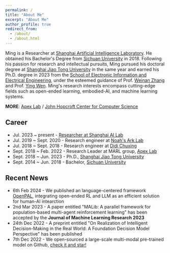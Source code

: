 ```yaml
---
permalink: /
title: "About Me"
excerpt: "About Me"
author_profile: true
redirect_from: 
  - /about/
  - /about.html
---
```


Ming is a Researcher at [Shanghai Artificial Intelligence Laboratory](https://www.shlab.org.cn/). He obtained his Bachelor's Degree from [Sichuan University](http://en.scu.edu.cn) in 2018. Following his passion for research and intellectual pursuits, Ming pursued his doctoral degree at [Shanghai Jiao Tong University](https://en.sjtu.edu.cn) in the same year and earned his Ph.D. degree in 2023 from the [School of Electronic Information and Electrical Engineering](http://www.seiee.sjtu.edu.cn/), under the esteemed guidance of Prof. [Weinan Zhang](http://wnzhang.net) and Prof. [Ying Wen](https://yingwen.io). Ming's research interests encompass cutting-edge fields such as open-ended learning, embodied-AI, and machine learning systems.


**MORE**: [Apex Lab](http://apexlab.org) / [John Hopcroft Center for Computer Science](http://jhc.sjtu.edu.cn)


## Career

- Jul. 2023 ~ present - [Researcher at Shanghai AI Lab](https://www.shlab.org.cn/)
- Jul. 2019 ~ Sept. 2020 - Research engineer at [Noah's Ark Lab](http://dev3.noahlab.com.hk/index.html)
- Jul. 2018 ~ Sept. 2018 - Research engineer at [Didi Chuxing](https://www.didiglobal.com/)
- Sept. 2018 ~ Feb. 2022 - Research Leader at MARL group, [Apex Lab](http://apexlab.org)
- Sept. 2018 ~ Jun. 2023 - Ph.D., [Shanghai Jiao Tong University](https://en.sjtu.edu.cn)
- Sept. 2014 ~ Jun. 2018 - Bachelor, [Sichuan University](http://en.scu.edu.cn)


## Recent News

- 6th Feb 2024 - We published an language-centered framework [OpenPAL](https://github.com/opendilab/openpal), integrating open-ended RL and LLM as an efficient solution for human-AI intearction
- 2nd Mar 2023 - A paper entitled "MALib: A parallel framework for population-based multi-agent reinforcement learning" has been accepted by the **Journal of Machine Learning Research 2023**
- 24th Dec 2022 - A preprint entitled "On Realization of Intelligent Decision-Making in the Real World: A Foundation Decision Model Perspective" has been published
- 7th Dec 2022 - We open-sourced a large-scale multi-modal pre-trained model on Github, [check it and star!](https://github.com/Shanghai-Digital-Brain-Laboratory/BDM-DB1)

